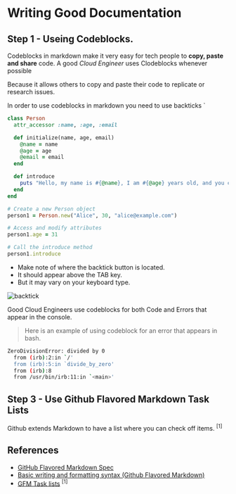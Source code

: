 # Writing Good Documentation

## Step 1 - Useing Codeblocks.

Codeblocks in markdown make it very easy for tech people to **copy, paste and share** code.
A good _Cloud Engineer_ uses Clodeblocks whenever possible

Because it allows others to copy and paste their code to replicate or research issues.

In order to use codeblocks in markdown you need to use backticks `

```ruby
class Person
  attr_accessor :name, :age, :email

  def initialize(name, age, email)
    @name = name
    @age = age
    @email = email
  end

  def introduce
    puts "Hello, my name is #{@name}, I am #{@age} years old, and you can reach me at #{email}."
  end
end

# Create a new Person object
person1 = Person.new("Alice", 30, "alice@example.com")

# Access and modify attributes
person1.age = 31

# Call the introduce method
person1.introduce
```


- Make note of where the backtick button is located.
- It should appear above the TAB key.
- But it may vary on your keyboard type.


![backtick](https://github.com/reinierengelbrecht/github-docs-example/assets/58253566/141b7052-06ab-4baa-a391-8d00d3b86210)

Good Cloud Engineers use codeblocks for both Code and Errors that appear in the console.

> Here is an example of using codeblock for an error that appears in bash.

```bash
ZeroDivisionError: divided by 0
  from (irb):2:in `/'
  from (irb):5:in `divide_by_zero'
  from (irb):8
  from /usr/bin/irb:11:in `<main>'
```

## Step 3 - Use Github Flavored Markdown Task Lists

Github extends Markdown to have a list where you can check off items. <sup>[1]</sup>

## References

- [GitHub Flavored Markdown Spec](https://github.github.com/gfm/)
- [Basic writing and formatting syntax (Github Flavored Markdown)](https://docs.github.com/en/get-started/writing-on-github/getting-started-with-writing-and-formatting-on-github/basic-writing-and-formatting-syntax) 
- [GFM Task lists](https://docs.github.com/en/get-started/writing-on-github/getting-started-with-writing-and-formatting-on-github/basic-writing-and-formatting-syntax#task-lists) <sup>[1]</sup>

  

